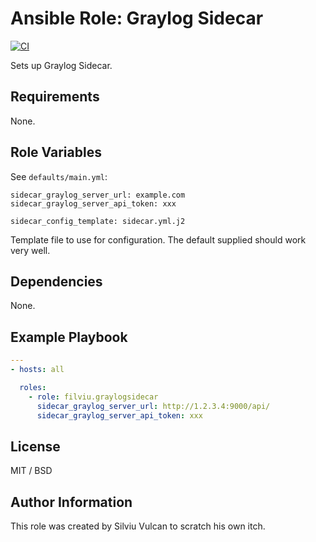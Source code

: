 # Ansible Role: Graylog Sidecar

[![CI](https://github.com/silviuvulcan/ansible-role-graylogsidecar/workflows/CI/badge.svg?event=push)](https://github.com/silviuvulcan/ansible-role-graylogsidecar/actions?query=workflow%3ACI)

Sets up Graylog Sidecar.

## Requirements

None.

## Role Variables

See `defaults/main.yml`:

    sidecar_graylog_server_url: example.com
    sidecar_graylog_server_api_token: xxx

    sidecar_config_template: sidecar.yml.j2

Template file to use for configuration. The default supplied should work very well.

## Dependencies

None.

## Example Playbook

```yaml
---
- hosts: all

  roles:
    - role: filviu.graylogsidecar
      sidecar_graylog_server_url: http://1.2.3.4:9000/api/
      sidecar_graylog_server_api_token: xxx
```

## License

MIT / BSD


## Author Information

This role was created by Silviu Vulcan to scratch his own itch.
